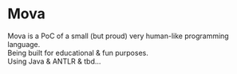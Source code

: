 # Mova

Mova is a PoC of a small (but proud) very human-like programming language.\
Being built for educational & fun purposes.\
Using Java & ANTLR & tbd...
